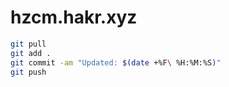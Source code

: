# hzcm.hakr.xyz

```bash
git pull
git add .
git commit -am "Updated: $(date +%F\ %H:%M:%S)"
git push
```
